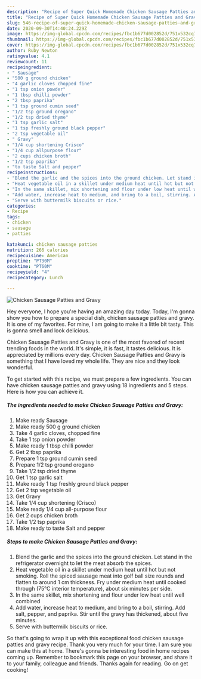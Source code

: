 ```yaml
---
description: "Recipe of Super Quick Homemade Chicken Sausage Patties and Gravy"
title: "Recipe of Super Quick Homemade Chicken Sausage Patties and Gravy"
slug: 546-recipe-of-super-quick-homemade-chicken-sausage-patties-and-gravy
date: 2020-09-30T14:40:24.229Z
image: https://img-global.cpcdn.com/recipes/fbc1b677d002852d/751x532cq70/chicken-sausage-patties-and-gravy-recipe-main-photo.jpg
thumbnail: https://img-global.cpcdn.com/recipes/fbc1b677d002852d/751x532cq70/chicken-sausage-patties-and-gravy-recipe-main-photo.jpg
cover: https://img-global.cpcdn.com/recipes/fbc1b677d002852d/751x532cq70/chicken-sausage-patties-and-gravy-recipe-main-photo.jpg
author: Ruby Newton
ratingvalue: 4.1
reviewcount: 11
recipeingredient:
- " Sausage"
- "500 g ground chicken"
- "4 garlic cloves chopped fine"
- "1 tsp onion powder"
- "1 tbsp chilli powder"
- "2 tbsp paprika"
- "1 tsp ground cumin seed"
- "1/2 tsp ground oregano"
- "1/2 tsp dried thyme"
- "1 tsp garlic salt"
- "1 tsp freshly ground black pepper"
- "2 tsp vegetable oil"
- " Gravy"
- "1/4 cup shortening Crisco"
- "1/4 cup allpurpose flour"
- "2 cups chicken broth"
- "1/2 tsp paprika"
- "to taste Salt and pepper"
recipeinstructions:
- "Blend the garlic and the spices into the ground chicken. Let stand in the refrigerator overnight to let the meat absorb the spices."
- "Heat vegetable oil in a skillet under medium heat until hot but not smoking. Roll the spiced sausage meat into golf ball size rounds and flatten to around 1 cm thickness. Fry under medium heat until cooked through (75°C interior temperature), about six minutes per side."
- "In the same skillet, mix shortening and flour under low heat until well combined"
- "Add water, increase heat to medium, and bring to a boil, stirring. Add salt, pepper, and paprika. Stir until the gravy has thickened, about five minutes."
- "Serve with buttermilk biscuits or rice."
categories:
- Recipe
tags:
- chicken
- sausage
- patties

katakunci: chicken sausage patties 
nutrition: 266 calories
recipecuisine: American
preptime: "PT30M"
cooktime: "PT60M"
recipeyield: "4"
recipecategory: Lunch

---
```



![Chicken Sausage Patties and Gravy](https://img-global.cpcdn.com/recipes/fbc1b677d002852d/751x532cq70/chicken-sausage-patties-and-gravy-recipe-main-photo.jpg)

Hey everyone, I hope you're having an amazing day today. Today, I'm gonna show you how to prepare a special dish, chicken sausage patties and gravy. It is one of my favorites. For mine, I am going to make it a little bit tasty. This is gonna smell and look delicious.



Chicken Sausage Patties and Gravy is one of the most favored of recent trending foods in the world. It's simple, it is fast, it tastes delicious. It is appreciated by millions every day. Chicken Sausage Patties and Gravy is something that I have loved my whole life. They are nice and they look wonderful.


To get started with this recipe, we must prepare a few ingredients. You can have chicken sausage patties and gravy using 18 ingredients and 5 steps. Here is how you can achieve it.

<!--inarticleads1-->

##### The ingredients needed to make Chicken Sausage Patties and Gravy:

1. Make ready  Sausage
1. Make ready 500 g ground chicken
1. Take 4 garlic cloves, chopped fine
1. Take 1 tsp onion powder
1. Make ready 1 tbsp chilli powder
1. Get 2 tbsp paprika
1. Prepare 1 tsp ground cumin seed
1. Prepare 1/2 tsp ground oregano
1. Take 1/2 tsp dried thyme
1. Get 1 tsp garlic salt
1. Make ready 1 tsp freshly ground black pepper
1. Get 2 tsp vegetable oil
1. Get  Gravy
1. Take 1/4 cup shortening (Crisco)
1. Make ready 1/4 cup all-purpose flour
1. Get 2 cups chicken broth
1. Take 1/2 tsp paprika
1. Make ready to taste Salt and pepper




<!--inarticleads2-->

##### Steps to make Chicken Sausage Patties and Gravy:

1. Blend the garlic and the spices into the ground chicken. Let stand in the refrigerator overnight to let the meat absorb the spices.
1. Heat vegetable oil in a skillet under medium heat until hot but not smoking. Roll the spiced sausage meat into golf ball size rounds and flatten to around 1 cm thickness. Fry under medium heat until cooked through (75°C interior temperature), about six minutes per side.
1. In the same skillet, mix shortening and flour under low heat until well combined
1. Add water, increase heat to medium, and bring to a boil, stirring. Add salt, pepper, and paprika. Stir until the gravy has thickened, about five minutes.
1. Serve with buttermilk biscuits or rice.




So that's going to wrap it up with this exceptional food chicken sausage patties and gravy recipe. Thank you very much for your time. I am sure you can make this at home. There's gonna be interesting food in home recipes coming up. Remember to bookmark this page on your browser, and share it to your family, colleague and friends. Thanks again for reading. Go on get cooking!
